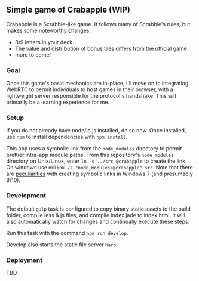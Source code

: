## Simple game of Crabapple (WIP)

Crabapple is a Scrabble-like game.  It follows many of Scrabble's rules, but makes some noteworthy changes.
- 8/9 letters in your deck.
- The value and distribution of bonus tiles differs from the official game
- more to come!

### Goal 

Once this game's basic mechanics are in-place, I'll move on to integrating WebRTC to permit individuals to host games in their browser, with a lightweight server responsible for the protocol's handshake.  This will primarily be a learning experience for me.


### Setup

If you do not already have node/io.js installed, do so now.  Once installed, use `npm` to install dependencies with `npm install`.

This app uses a symbolic link from the `node_modules` directory to permit prettier intra-app module paths.  From this repository's `node_modules` directory on Unix/Linux, enter `ln -s ../src @crabapple` to create the link.  On windows use `mklink /J "node_modules/@crabapple" src`.  Note that there are [peculiarities](http://superuser.com/questions/124679/how-do-i-create-a-link-in-windows-7-home-premium-as-a-regular-user) with creating symbolic links in Windows 7 (and presumably 8/10).

### Development

The default `gulp` task is configured to copy binary static assets to the build folder, compile less & js files, and compile index.jade to index.html.  It will also automatically watch for changes and continually execute these steps.

Run this task with the command `npm run develop`.

Develop also starts the static file server `harp`.


### Deployment 

TBD
